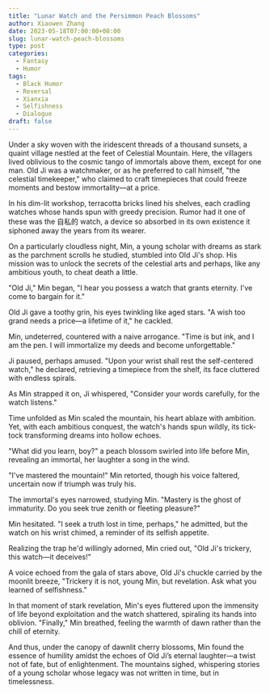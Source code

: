 ```yaml
---
title: "Lunar Watch and the Persimmon Peach Blossoms"
author: Xiaowen Zhang
date: 2023-05-18T07:00:00+08:00
slug: lunar-watch-peach-blossoms
type: post
categories:
  - Fantasy
  - Humor
tags:
  - Black Humor
  - Reversal
  - Xianxia
  - Selfishness
  - Dialogue
draft: false
---
```


Under a sky woven with the iridescent threads of a thousand sunsets, a quaint village nestled at the feet of Celestial Mountain. Here, the villagers lived oblivious to the cosmic tango of immortals above them, except for one man. Old Ji was a watchmaker, or as he preferred to call himself, "the celestial timekeeper," who claimed to craft timepieces that could freeze moments and bestow immortality—at a price.

In his dim-lit workshop, terracotta bricks lined his shelves, each cradling watches whose hands spun with greedy precision. Rumor had it one of these was the 自私的 watch, a device so absorbed in its own existence it siphoned away the years from its wearer.

On a particularly cloudless night, Min, a young scholar with dreams as stark as the parchment scrolls he studied, stumbled into Old Ji's shop. His mission was to unlock the secrets of the celestial arts and perhaps, like any ambitious youth, to cheat death a little.

"Old Ji," Min began, "I hear you possess a watch that grants eternity. I've come to bargain for it."

Old Ji gave a toothy grin, his eyes twinkling like aged stars. "A wish too grand needs a price—a lifetime of it," he cackled.

Min, undeterred, countered with a naive arrogance. "Time is but ink, and I am the pen. I will immortalize my deeds and become unforgettable."

Ji paused, perhaps amused. "Upon your wrist shall rest the self-centered watch," he declared, retrieving a timepiece from the shelf, its face cluttered with endless spirals.

As Min strapped it on, Ji whispered, "Consider your words carefully, for the watch listens."

Time unfolded as Min scaled the mountain, his heart ablaze with ambition. Yet, with each ambitious conquest, the watch's hands spun wildly, its tick-tock transforming dreams into hollow echoes.

"What did you learn, boy?" a peach blossom swirled into life before Min, revealing an immortal, her laughter a song in the wind.

"I've mastered the mountain!" Min retorted, though his voice faltered, uncertain now if triumph was truly his.

The immortal's eyes narrowed, studying Min. "Mastery is the ghost of immaturity. Do you seek true zenith or fleeting pleasure?"

Min hesitated. "I seek a truth lost in time, perhaps," he admitted, but the watch on his wrist chimed, a reminder of its selfish appetite.

Realizing the trap he'd willingly adorned, Min cried out, "Old Ji's trickery, this watch—it deceives!"

A voice echoed from the gala of stars above, Old Ji's chuckle carried by the moonlit breeze, "Trickery it is not, young Min, but revelation. Ask what you learned of selfishness."

In that moment of stark revelation, Min's eyes fluttered upon the immensity of life beyond exploitation and the watch shattered, spiraling its hands into oblivion. "Finally," Min breathed, feeling the warmth of dawn rather than the chill of eternity.

And thus, under the canopy of dawnlit cherry blossoms, Min found the essence of humility amidst the echoes of Old Ji’s eternal laughter—a twist not of fate, but of enlightenment. The mountains sighed, whispering stories of a young scholar whose legacy was not written in time, but in timelessness.
